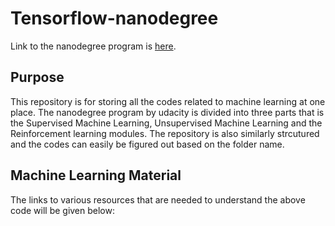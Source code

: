 # Tensorflow-nanodegree

Link to the nanodegree program is [here](https://www.udacity.com/course/intro-to-machine-learning-with-tensorflow-nanodegree--nd230).

## Purpose

This repository is for storing all the codes related to machine learning at one place. The nanodegree program by udacity is divided into three parts that is the Supervised Machine Learning, Unsupervised Machine Learning and the Reinforcement learning modules. The repository is also similarly strcutured and the codes can easily be figured out based on the folder name.

## Machine Learning Material

The links to various resources that are needed to understand the above code will be given below:

